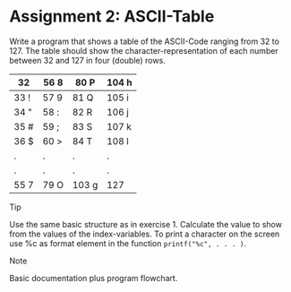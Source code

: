 # Assignment 2: ASCII-Table

Write a program that shows a table of the ASCII-Code ranging from 32 to 127. The table should show the character-representation of each number between 32 and 127 in four (double) rows.

| 32   | 56 8 | 80 P  | 104 h |
|------|------|-------|-------|
| 33 ! | 57 9 | 81 Q  | 105 i |
| 34 " | 58 : | 82 R  | 106 j |
| 35 # | 59 ; | 83 S  | 107 k |
| 36 $ | 60 > | 84 T  | 108 l |
| .    | .    | .     | .     |
| .    | .    | .     | .     |
| 55 7 | 79 O | 103 g | 127   |

> [!TIP] 
> Use the same basic structure as in exercise 1. Calculate the value to show from the values of the index-variables. To print a character on the screen use %c as format element in the function ```printf("%c", . . . )```.

> [!NOTE] 
>Basic documentation plus program flowchart.
